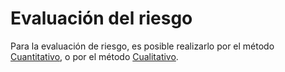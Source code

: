 # Evaluación del riesgo

Para la evaluación de riesgo, es posible realizarlo por el método [Cuantitativo](quantitative.md), o por el método [Cualitativo](qualitative.md).
